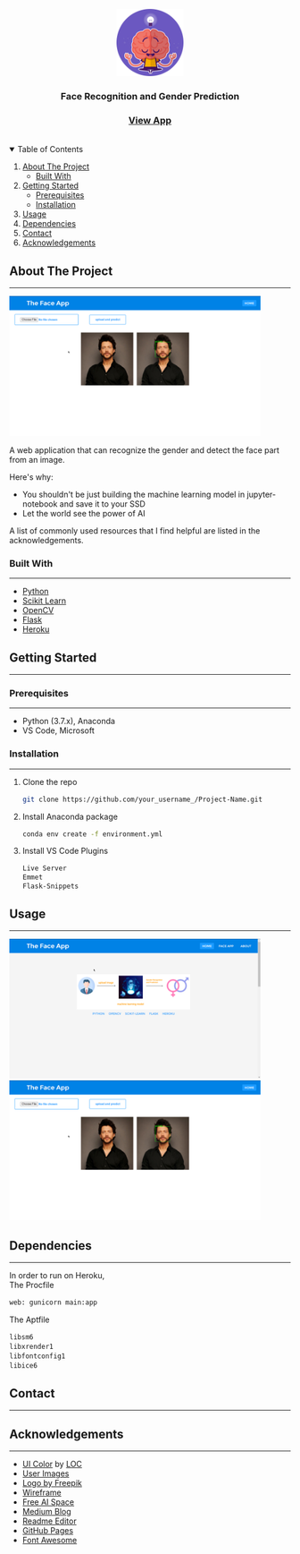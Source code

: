 <p align="center">
  <a href="#">
    <img src="./images/circle-cropped.png" alt="Logo" width="120" height="120">
  </a>

  <h3 align="center">Face Recognition and Gender Prediction</h3>
  <h3 align="center">
  <a href="https://face-app-ai.herokuapp.com/">View App</a></h3>
<br>

<details open="open">
  <summary>Table of Contents</summary>
  <ol>
    <li>
      <a href="#about-the-project">About The Project</a>
      <ul>
        <li><a href="#built-with">Built With</a></li>
      </ul>
    </li>
    <li>
      <a href="#getting-started">Getting Started</a>
      <ul>
        <li><a href="#prerequisites">Prerequisites</a></li>
        <li><a href="#installation">Installation</a></li>
      </ul>
    </li>
    <li><a href="#usage">Usage</a></li>
    <li><a href="#usage">Dependencies</a></li>
    <li><a href="#contact">Contact</a></li>
    <li><a href="#acknowledgements">Acknowledgements</a></li>
  </ol>
</details>

## About The Project

---

<img src="./images/web-app.png" alt="Sample" width="450" height="250">

A web application that can recognize the gender and detect the face part from an image.

Here's why:

-   You shouldn't be just building the machine learning model in jupyter-notebook and save it to your SSD
-   Let the world see the power of AI

A list of commonly used resources that I find helpful are listed in the acknowledgements.

### Built With

---

-   [Python](https://www.python.org/)
-   [Scikit Learn](https://scikit-learn.org/)
-   [OpenCV](https://opencv.org/)
-   [Flask](https://flask.palletsprojects.com/)
-   [Heroku](https://heroku.com)

## Getting Started

---

### Prerequisites

---

-   Python (3.7.x), Anaconda
-   VS Code, Microsoft

### Installation

---

1. Clone the repo
    ```sh
    git clone https://github.com/your_username_/Project-Name.git
    ```
2. Install Anaconda package
    ```sh
    conda env create -f environment.yml
    ```
3. Install VS Code Plugins
    ```JS
    Live Server
    Emmet
    Flask-Snippets
    ```

## Usage

---

<img src="./images/index-page.png" alt="Sample" width="450" height="250">
<img src="./images/web-app.png" alt="Sample" width="450" height="250">

## Dependencies

---

In order to run on Heroku,<br>
The Procfile

```sh
web: gunicorn main:app
```

The Aptfile

```sh
libsm6
libxrender1
libfontconfig1
libice6
```

## Contact

---

## Acknowledgements

---

-   [UI Color](https://uicolorpicker.com/) by [LOC](https://web.learncodeonline.in/)
-   [User Images](https://randomuser.me/photos)
-   [Logo by Freepik](https://www.freepik.com/)
-   [Wireframe](https://balsamiq.com/)
-   [Free AI Space](http://freeai.space/face-recognition)
-   [Medium Blog](https://medium.com/@freeai.space/build-face-recognition-app-in-flask-900cdd7632ed)
-   [Readme Editor](https://pandao.github.io/editor.md/index.html)
-   [GitHub Pages](https://pages.github.com)
-   [Font Awesome](https://fontawesome.com)
